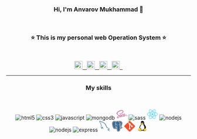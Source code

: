 <h3 align="center">Hi, I'm Anvarov Mukhammad 👋</h3>

<br>
<h3 align="center"> ⭐ This is my personal web Operation System ⭐</h3>
<br>

<p align="center">
<a target="_blank" href=https://codeforces.com/profile/blue_edge>
  <img src=https://cdn-icons-png.flaticon.com/512/174/174857.png width="22" height="22" />
  &nbsp;
</a>

<a target="_blank" href=https://twitter.com/blueedgetechno>
  <img height="22" width="22" src=https://cdn-icons.flaticon.com/png/512/3536/premium/3536661.png?token=exp=1647276109~hmac=ac8554cf9c5e81f9d1d51de9a67036fa />
  &nbsp;
</a>
 
 <a target="_blank" href=https://codeforces.com/profile/blue_edge>
  <img src=https://cdn-icons-png.flaticon.com/512/2111/2111463.png width="22" height="22" />
   &nbsp;
</a>
 
 <a target="_blank" href=https://codeforces.com/profile/blue_edge>
  <img src=https://cdn-icons-png.flaticon.com/512/281/281769.png width="22" height="22" />
   &nbsp;
</a>
</p>

<hr>
<h3 align="center">My skills</h3>
<br>

<p align="center">
<img src=https://img.icons8.com/color/344/html-5--v1.png alt=html5 width="30" height="30"/>
<img src=https://img.icons8.com/color/344/css3.png alt=css3 width="30" height="30"/>
<img src=https://img.icons8.com/color/344/javascript--v1.png alt=javascript width="30" height="30" />
<img src=https://img.icons8.com/color/344/typescript.png alt=mongodb width="30" height="30"/>
<img src=https://raw.githubusercontent.com/devicons/devicon/master/icons/sass/sass-original.svg alt=sass width="30" height="30"/>
<img src=https://img.icons8.com/color/344/bootstrap.png alt=sass width="30" height="30"/>
<img src=https://raw.githubusercontent.com/devicons/devicon/master/icons/react/react-original.svg alt=react width="30" height="30"/>
<img src=https://img.icons8.com/color/344/redux.png alt=nodejs width="30" height="30"/>
<img src=https://img.icons8.com/color/344/redux.png alt=nodejs width="30" height="30"/>
<img src=https://img.icons8.com/external-tal-revivo-shadow-tal-revivo/344/external-jest-can-collect-code-coverage-information-from-entire-projects-logo-shadow-tal-revivo.png alt=express width="30" height="30"/>
<img src=https://raw.githubusercontent.com/devicons/devicon/master/icons/mysql/mysql-original.svg alt=express width="30" height="30"/>
<img src=https://raw.githubusercontent.com/devicons/devicon/master/icons/postgresql/postgresql-original.svg alt=express width="30" height="30"/>
<img src=https://raw.githubusercontent.com/devicons/devicon/master/icons/git/git-original.svg alt=git width="30" height="30"/>
<img src=https://raw.githubusercontent.com/devicons/devicon/master/icons/linux/linux-original.svg alt=linux width="30" height="30"/>
</p>

